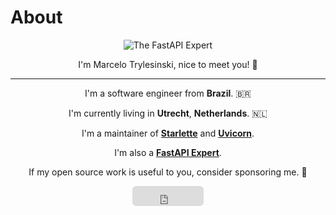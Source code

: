 # About

<p align="center">
  <img src="https://images.weserv.nl/?url=avatars.githubusercontent.com/u/7353520?v=4&h=300&w=300&fit=cover&mask=circle&maxage=7d" alt="The FastAPI Expert"/>
  <p align="center">I'm Marcelo Trylesinski, nice to meet you! 👋</p>
</p>

---
<p align="center">
I'm a software engineer from <b>Brazil</b>. 🇧🇷
</p>

<p align="center">
I'm currently living in <b>Utrecht</b>, <b>Netherlands</b>. 🇳🇱
</p>


<p align="center">
I'm a maintainer of <b><a href="https://starlette.io/">Starlette</a></b> and <b><a href="https://uvicorn.org/">Uvicorn</a></b>.
</p>

<p align="center">
I'm also a <b><a href="https://fastapi.tiangolo.com/fastapi-people/#experts">FastAPI Expert</a></b>.
</p>

<p align="center">If my open source work is useful to you, consider sponsoring me. 🙏</p>
<p align="center">
    <iframe src="https://github.com/sponsors/Kludex/button" title="Sponsor Kludex" height="32" width="114" style="border: 0; border-radius: 6px;"></iframe>
</p>
